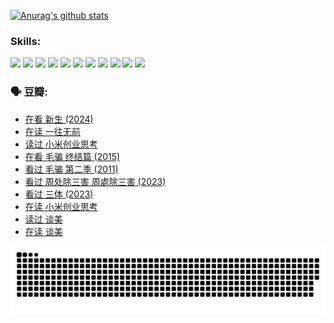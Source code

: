 
[![Anurag's github stats](https://github-readme-stats.vercel.app/api?username=w940853815)](https://github.com/anuraghazra/github-readme-stats)

### Skills:

<code><img height="32" src="https://cdn.jsdelivr.net/npm/simple-icons@v5/icons/python.svg"></code>
<code><img height="32" src="https://cdn.jsdelivr.net/npm/simple-icons@v5/icons/javascript.svg"></code>
<code><img height="32" src="https://cdn.jsdelivr.net/npm/simple-icons@v5/icons/django.svg"></code>
<code><img height="32" src="https://cdn.jsdelivr.net/npm/simple-icons@v5/icons/flask.svg"></code>
<code><img height="32" src="https://cdn.jsdelivr.net/npm/simple-icons@v5/icons/vuetify.svg"></code>
<code><img height="32" src="https://cdn.jsdelivr.net/npm/simple-icons@v5/icons/git.svg"></code>
<code><img height="32" src="https://cdn.jsdelivr.net/npm/simple-icons@v5/icons/docker.svg"></code>
<code><img height="32" src="https://cdn.jsdelivr.net/npm/simple-icons@v5/icons/postgresql.svg"></code>
<code><img height="32" src="https://cdn.jsdelivr.net/npm/simple-icons@v5/icons/elasticsearch.svg"></code>
<code><img height="32" src="https://cdn.jsdelivr.net/npm/simple-icons@v5/icons/macos.svg"></code>
<code><img height="32" src="https://cdn.jsdelivr.net/npm/simple-icons@v5/icons/linux.svg"></code>

### 🗣 豆瓣:

<!-- DOUBAN-ACTIVITIES:START -->
- [在看 新生‎ (2024)](https://www.douban.com/people/136069238/status/4607441062/?_i=15581126)
- [在读 一往无前](https://www.douban.com/people/136069238/status/4590507310/?_i=15581126)
- [读过 小米创业思考](https://www.douban.com/people/136069238/status/4590506983/?_i=15581126)
- [在看 毛骗 终结篇‎ (2015)](https://www.douban.com/people/136069238/status/4581971924/?_i=15581126)
- [看过 毛骗 第二季‎ (2011)](https://www.douban.com/people/136069238/status/4581971810/?_i=15581126)
- [看过 周处除三害 周處除三害‎ (2023)](https://www.douban.com/people/136069238/status/4575646701/?_i=15581126)
- [看过 三体‎ (2023)](https://www.douban.com/people/136069238/status/4574263039/?_i=15581126)
- [在读 小米创业思考](https://www.douban.com/people/136069238/status/4572047905/?_i=15581126)
- [读过 谈美](https://www.douban.com/people/136069238/status/4572047629/?_i=15581126)
- [在读 谈美](https://www.douban.com/people/136069238/status/4560861771/?_i=15581126)
<!-- DOUBAN-ACTIVITIES:END -->


![Snake animation](https://raw.githubusercontent.com/w940853815/w940853815/output/github-contribution-grid-snake.svg)

<!--
**w940853815/w940853815** is a ✨ _special_ ✨ repository because its `README.md` (this file) appears on your GitHub profile.

Here are some ideas to get you started:

- 🔭 I’m currently working on ...
- 🌱 I’m currently learning ...
- 👯 I’m looking to collaborate on ...
- 🤔 I’m looking for help with ...
- 💬 Ask me about ...
- 📫 How to reach me: ...
- 😄 Pronouns: ...
- ⚡ Fun fact: ...
-->
